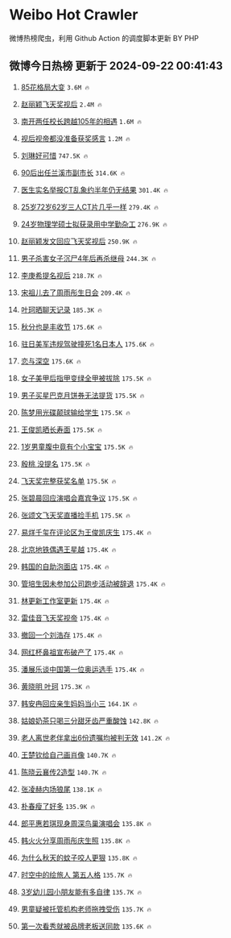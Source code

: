 # Weibo Hot Crawler 



微博热榜爬虫，利用 Github Action 的调度脚本更新 BY PHP 


## 微博今日热榜 更新于 2024-09-22 00:41:43 
1. [85花格局大变](https://s.weibo.com/weibo?q=85%E8%8A%B1%E6%A0%BC%E5%B1%80%E5%A4%A7%E5%8F%98&t=31&band_rank=1&Refer=top) `3.6M 🔥` 

1. [赵丽颖飞天奖视后](https://s.weibo.com/weibo?q=%23%E8%B5%B5%E4%B8%BD%E9%A2%96%E9%A3%9E%E5%A4%A9%E5%A5%96%E8%A7%86%E5%90%8E%23&t=31&band_rank=2&Refer=top) `2.4M 🔥` 

1. [南开两任校长跨越105年的相遇](https://s.weibo.com/weibo?q=%23%E5%8D%97%E5%BC%80%E4%B8%A4%E4%BB%BB%E6%A0%A1%E9%95%BF%E8%B7%A8%E8%B6%8A105%E5%B9%B4%E7%9A%84%E7%9B%B8%E9%81%87%23&t=31&band_rank=3&Refer=top) `1.6M 🔥` 

1. [视后视帝都没准备获奖感言](https://s.weibo.com/weibo?q=%23%E8%A7%86%E5%90%8E%E8%A7%86%E5%B8%9D%E9%83%BD%E6%B2%A1%E5%87%86%E5%A4%87%E8%8E%B7%E5%A5%96%E6%84%9F%E8%A8%80%23&t=31&band_rank=4&Refer=top) `1.2M 🔥` 

1. [刘琳好可惜](https://s.weibo.com/weibo?q=%E5%88%98%E7%90%B3%E5%A5%BD%E5%8F%AF%E6%83%9C&t=31&band_rank=5&Refer=top) `747.5K 🔥` 

1. [90后出任兰溪市副市长](https://s.weibo.com/weibo?q=%2390%E5%90%8E%E5%87%BA%E4%BB%BB%E5%85%B0%E6%BA%AA%E5%B8%82%E5%89%AF%E5%B8%82%E9%95%BF%23&t=31&band_rank=6&Refer=top) `314.6K 🔥` 

1. [医生实名举报CT乱象约半年仍无结果](https://s.weibo.com/weibo?q=%23%E5%8C%BB%E7%94%9F%E5%AE%9E%E5%90%8D%E4%B8%BE%E6%8A%A5CT%E4%B9%B1%E8%B1%A1%E7%BA%A6%E5%8D%8A%E5%B9%B4%E4%BB%8D%E6%97%A0%E7%BB%93%E6%9E%9C%23&t=31&band_rank=7&Refer=top) `301.4K 🔥` 

1. [25岁72岁62岁三人CT片几乎一样](https://s.weibo.com/weibo?q=%2325%E5%B2%8172%E5%B2%8162%E5%B2%81%E4%B8%89%E4%BA%BACT%E7%89%87%E5%87%A0%E4%B9%8E%E4%B8%80%E6%A0%B7%23&t=31&band_rank=8&Refer=top) `279.4K 🔥` 

1. [24岁物理学硕士拟获录用中学勤杂工](https://s.weibo.com/weibo?q=%2324%E5%B2%81%E7%89%A9%E7%90%86%E5%AD%A6%E7%A1%95%E5%A3%AB%E6%8B%9F%E8%8E%B7%E5%BD%95%E7%94%A8%E4%B8%AD%E5%AD%A6%E5%8B%A4%E6%9D%82%E5%B7%A5%23&t=31&band_rank=9&Refer=top) `276.9K 🔥` 

1. [赵丽颖发文回应飞天奖视后](https://s.weibo.com/weibo?q=%23%E8%B5%B5%E4%B8%BD%E9%A2%96%E5%8F%91%E6%96%87%E5%9B%9E%E5%BA%94%E9%A3%9E%E5%A4%A9%E5%A5%96%E8%A7%86%E5%90%8E%23&t=31&band_rank=10&Refer=top) `250.9K 🔥` 

1. [男子杀害女子沉尸4年后再杀继母](https://s.weibo.com/weibo?q=%23%E7%94%B7%E5%AD%90%E6%9D%80%E5%AE%B3%E5%A5%B3%E5%AD%90%E6%B2%89%E5%B0%B84%E5%B9%B4%E5%90%8E%E5%86%8D%E6%9D%80%E7%BB%A7%E6%AF%8D%23&t=31&band_rank=11&Refer=top) `244.3K 🔥` 

1. [李庚希提名视后](https://s.weibo.com/weibo?q=%E6%9D%8E%E5%BA%9A%E5%B8%8C%E6%8F%90%E5%90%8D%E8%A7%86%E5%90%8E&t=31&band_rank=12&Refer=top) `218.7K 🔥` 

1. [宋祖儿去了周雨彤生日会](https://s.weibo.com/weibo?q=%23%E5%AE%8B%E7%A5%96%E5%84%BF%E5%8E%BB%E4%BA%86%E5%91%A8%E9%9B%A8%E5%BD%A4%E7%94%9F%E6%97%A5%E4%BC%9A%23&t=31&band_rank=13&Refer=top) `209.4K 🔥` 

1. [叶珂晒聊天记录](https://s.weibo.com/weibo?q=%23%E5%8F%B6%E7%8F%82%E6%99%92%E8%81%8A%E5%A4%A9%E8%AE%B0%E5%BD%95%23&t=31&band_rank=14&Refer=top) `185.3K 🔥` 

1. [秋分也是丰收节](https://s.weibo.com/weibo?q=%23%E7%A7%8B%E5%88%86%E4%B9%9F%E6%98%AF%E4%B8%B0%E6%94%B6%E8%8A%82%23&t=31&band_rank=15&Refer=top) `175.6K 🔥` 

1. [驻日美军违规驾驶撞死1名日本人](https://s.weibo.com/weibo?q=%23%E9%A9%BB%E6%97%A5%E7%BE%8E%E5%86%9B%E8%BF%9D%E8%A7%84%E9%A9%BE%E9%A9%B6%E6%92%9E%E6%AD%BB1%E5%90%8D%E6%97%A5%E6%9C%AC%E4%BA%BA%23&t=31&band_rank=16&Refer=top) `175.6K 🔥` 

1. [恋与深空](https://s.weibo.com/weibo?q=%E6%81%8B%E4%B8%8E%E6%B7%B1%E7%A9%BA&t=31&band_rank=17&Refer=top) `175.6K 🔥` 

1. [女子美甲后指甲变绿全甲被拔除](https://s.weibo.com/weibo?q=%23%E5%A5%B3%E5%AD%90%E7%BE%8E%E7%94%B2%E5%90%8E%E6%8C%87%E7%94%B2%E5%8F%98%E7%BB%BF%E5%85%A8%E7%94%B2%E8%A2%AB%E6%8B%94%E9%99%A4%23&t=31&band_rank=18&Refer=top) `175.5K 🔥` 

1. [男子买星巴克月饼券无法提货](https://s.weibo.com/weibo?q=%23%E7%94%B7%E5%AD%90%E4%B9%B0%E6%98%9F%E5%B7%B4%E5%85%8B%E6%9C%88%E9%A5%BC%E5%88%B8%E6%97%A0%E6%B3%95%E6%8F%90%E8%B4%A7%23&t=31&band_rank=19&Refer=top) `175.5K 🔥` 

1. [陈梦用光碟颠球输给学生](https://s.weibo.com/weibo?q=%23%E9%99%88%E6%A2%A6%E7%94%A8%E5%85%89%E7%A2%9F%E9%A2%A0%E7%90%83%E8%BE%93%E7%BB%99%E5%AD%A6%E7%94%9F%23&t=31&band_rank=20&Refer=top) `175.5K 🔥` 

1. [王俊凯晒长寿面](https://s.weibo.com/weibo?q=%23%E7%8E%8B%E4%BF%8A%E5%87%AF%E6%99%92%E9%95%BF%E5%AF%BF%E9%9D%A2%23&t=31&band_rank=21&Refer=top) `175.5K 🔥` 

1. [1岁男童腹中竟有个小宝宝](https://s.weibo.com/weibo?q=%231%E5%B2%81%E7%94%B7%E7%AB%A5%E8%85%B9%E4%B8%AD%E7%AB%9F%E6%9C%89%E4%B8%AA%E5%B0%8F%E5%AE%9D%E5%AE%9D%23&t=31&band_rank=22&Refer=top) `175.5K 🔥` 

1. [殷桃 没提名](https://s.weibo.com/weibo?q=%E6%AE%B7%E6%A1%83%20%E6%B2%A1%E6%8F%90%E5%90%8D&t=31&band_rank=23&Refer=top) `175.5K 🔥` 

1. [飞天奖完整获奖名单](https://s.weibo.com/weibo?q=%E9%A3%9E%E5%A4%A9%E5%A5%96%E5%AE%8C%E6%95%B4%E8%8E%B7%E5%A5%96%E5%90%8D%E5%8D%95&t=31&band_rank=24&Refer=top) `175.5K 🔥` 

1. [张碧晨回应演唱会嘉宾争议](https://s.weibo.com/weibo?q=%23%E5%BC%A0%E7%A2%A7%E6%99%A8%E5%9B%9E%E5%BA%94%E6%BC%94%E5%94%B1%E4%BC%9A%E5%98%89%E5%AE%BE%E4%BA%89%E8%AE%AE%23&t=31&band_rank=25&Refer=top) `175.5K 🔥` 

1. [张颂文飞天奖直播捡手机](https://s.weibo.com/weibo?q=%23%E5%BC%A0%E9%A2%82%E6%96%87%E9%A3%9E%E5%A4%A9%E5%A5%96%E7%9B%B4%E6%92%AD%E6%8D%A1%E6%89%8B%E6%9C%BA%23&t=31&band_rank=26&Refer=top) `175.5K 🔥` 

1. [易烊千玺在评论区为王俊凯庆生](https://s.weibo.com/weibo?q=%23%E6%98%93%E7%83%8A%E5%8D%83%E7%8E%BA%E5%9C%A8%E8%AF%84%E8%AE%BA%E5%8C%BA%E4%B8%BA%E7%8E%8B%E4%BF%8A%E5%87%AF%E5%BA%86%E7%94%9F%23&t=31&band_rank=27&Refer=top) `175.4K 🔥` 

1. [北京地铁偶遇王星越](https://s.weibo.com/weibo?q=%23%E5%8C%97%E4%BA%AC%E5%9C%B0%E9%93%81%E5%81%B6%E9%81%87%E7%8E%8B%E6%98%9F%E8%B6%8A%23&t=31&band_rank=28&Refer=top) `175.4K 🔥` 

1. [韩国的自助泡面店](https://s.weibo.com/weibo?q=%E9%9F%A9%E5%9B%BD%E7%9A%84%E8%87%AA%E5%8A%A9%E6%B3%A1%E9%9D%A2%E5%BA%97&t=31&band_rank=29&Refer=top) `175.4K 🔥` 

1. [管培生因未参加公司跑步活动被辞退](https://s.weibo.com/weibo?q=%23%E7%AE%A1%E5%9F%B9%E7%94%9F%E5%9B%A0%E6%9C%AA%E5%8F%82%E5%8A%A0%E5%85%AC%E5%8F%B8%E8%B7%91%E6%AD%A5%E6%B4%BB%E5%8A%A8%E8%A2%AB%E8%BE%9E%E9%80%80%23&t=31&band_rank=30&Refer=top) `175.4K 🔥` 

1. [林更新工作室更新](https://s.weibo.com/weibo?q=%E6%9E%97%E6%9B%B4%E6%96%B0%E5%B7%A5%E4%BD%9C%E5%AE%A4%E6%9B%B4%E6%96%B0&t=31&band_rank=31&Refer=top) `175.4K 🔥` 

1. [雷佳音飞天奖视帝](https://s.weibo.com/weibo?q=%23%E9%9B%B7%E4%BD%B3%E9%9F%B3%E9%A3%9E%E5%A4%A9%E5%A5%96%E8%A7%86%E5%B8%9D%23&t=31&band_rank=32&Refer=top) `175.4K 🔥` 

1. [撤回一个刘浩存](https://s.weibo.com/weibo?q=%23%E6%92%A4%E5%9B%9E%E4%B8%80%E4%B8%AA%E5%88%98%E6%B5%A9%E5%AD%98%23&t=31&band_rank=33&Refer=top) `175.4K 🔥` 

1. [网红杯鼻祖宣布破产了](https://s.weibo.com/weibo?q=%23%E7%BD%91%E7%BA%A2%E6%9D%AF%E9%BC%BB%E7%A5%96%E5%AE%A3%E5%B8%83%E7%A0%B4%E4%BA%A7%E4%BA%86%23&t=31&band_rank=34&Refer=top) `175.4K 🔥` 

1. [潘展乐谈中国第一位奥运选手](https://s.weibo.com/weibo?q=%23%E6%BD%98%E5%B1%95%E4%B9%90%E8%B0%88%E4%B8%AD%E5%9B%BD%E7%AC%AC%E4%B8%80%E4%BD%8D%E5%A5%A5%E8%BF%90%E9%80%89%E6%89%8B%23&t=31&band_rank=35&Refer=top) `175.4K 🔥` 

1. [黄晓明 叶珂](https://s.weibo.com/weibo?q=%E9%BB%84%E6%99%93%E6%98%8E%20%E5%8F%B6%E7%8F%82&t=31&band_rank=36&Refer=top) `175.3K 🔥` 

1. [韩安冉回应亲生妈妈当小三](https://s.weibo.com/weibo?q=%23%E9%9F%A9%E5%AE%89%E5%86%89%E5%9B%9E%E5%BA%94%E4%BA%B2%E7%94%9F%E5%A6%88%E5%A6%88%E5%BD%93%E5%B0%8F%E4%B8%89%23&t=31&band_rank=37&Refer=top) `164.1K 🔥` 

1. [姑娘奶茶只喝三分甜牙齿严重酸蚀](https://s.weibo.com/weibo?q=%23%E5%A7%91%E5%A8%98%E5%A5%B6%E8%8C%B6%E5%8F%AA%E5%96%9D%E4%B8%89%E5%88%86%E7%94%9C%E7%89%99%E9%BD%BF%E4%B8%A5%E9%87%8D%E9%85%B8%E8%9A%80%23&t=31&band_rank=38&Refer=top) `142.8K 🔥` 

1. [老人离世老伴拿出6份遗嘱均被判无效](https://s.weibo.com/weibo?q=%23%E8%80%81%E4%BA%BA%E7%A6%BB%E4%B8%96%E8%80%81%E4%BC%B4%E6%8B%BF%E5%87%BA6%E4%BB%BD%E9%81%97%E5%98%B1%E5%9D%87%E8%A2%AB%E5%88%A4%E6%97%A0%E6%95%88%23&t=31&band_rank=39&Refer=top) `141.2K 🔥` 

1. [王楚钦给自己画肖像](https://s.weibo.com/weibo?q=%23%E7%8E%8B%E6%A5%9A%E9%92%A6%E7%BB%99%E8%87%AA%E5%B7%B1%E7%94%BB%E8%82%96%E5%83%8F%23&t=31&band_rank=40&Refer=top) `140.7K 🔥` 

1. [陈晓云襄传2造型](https://s.weibo.com/weibo?q=%E9%99%88%E6%99%93%E4%BA%91%E8%A5%84%E4%BC%A02%E9%80%A0%E5%9E%8B&t=31&band_rank=41&Refer=top) `140.7K 🔥` 

1. [张凌赫内场狼尾](https://s.weibo.com/weibo?q=%23%E5%BC%A0%E5%87%8C%E8%B5%AB%E5%86%85%E5%9C%BA%E7%8B%BC%E5%B0%BE%23&t=31&band_rank=42&Refer=top) `138.1K 🔥` 

1. [朴春瘦了好多](https://s.weibo.com/weibo?q=%23%E6%9C%B4%E6%98%A5%E7%98%A6%E4%BA%86%E5%A5%BD%E5%A4%9A%23&t=31&band_rank=43&Refer=top) `135.9K 🔥` 

1. [郎平惠若琪现身周深鸟巢演唱会](https://s.weibo.com/weibo?q=%23%E9%83%8E%E5%B9%B3%E6%83%A0%E8%8B%A5%E7%90%AA%E7%8E%B0%E8%BA%AB%E5%91%A8%E6%B7%B1%E9%B8%9F%E5%B7%A2%E6%BC%94%E5%94%B1%E4%BC%9A%23&t=31&band_rank=44&Refer=top) `135.8K 🔥` 

1. [韩火火分享周雨彤庆生照](https://s.weibo.com/weibo?q=%E9%9F%A9%E7%81%AB%E7%81%AB%E5%88%86%E4%BA%AB%E5%91%A8%E9%9B%A8%E5%BD%A4%E5%BA%86%E7%94%9F%E7%85%A7&t=31&band_rank=45&Refer=top) `135.8K 🔥` 

1. [为什么秋天的蚊子咬人更狠](https://s.weibo.com/weibo?q=%23%E4%B8%BA%E4%BB%80%E4%B9%88%E7%A7%8B%E5%A4%A9%E7%9A%84%E8%9A%8A%E5%AD%90%E5%92%AC%E4%BA%BA%E6%9B%B4%E7%8B%A0%23&t=31&band_rank=46&Refer=top) `135.8K 🔥` 

1. [时空中的绘旅人 第五人格](https://s.weibo.com/weibo?q=%E6%97%B6%E7%A9%BA%E4%B8%AD%E7%9A%84%E7%BB%98%E6%97%85%E4%BA%BA%20%E7%AC%AC%E4%BA%94%E4%BA%BA%E6%A0%BC&t=31&band_rank=47&Refer=top) `135.7K 🔥` 

1. [3岁幼儿园小朋友能有多自律](https://s.weibo.com/weibo?q=3%E5%B2%81%E5%B9%BC%E5%84%BF%E5%9B%AD%E5%B0%8F%E6%9C%8B%E5%8F%8B%E8%83%BD%E6%9C%89%E5%A4%9A%E8%87%AA%E5%BE%8B&t=31&band_rank=48&Refer=top) `135.7K 🔥` 

1. [男童疑被托管机构老师拖拽受伤](https://s.weibo.com/weibo?q=%23%E7%94%B7%E7%AB%A5%E7%96%91%E8%A2%AB%E6%89%98%E7%AE%A1%E6%9C%BA%E6%9E%84%E8%80%81%E5%B8%88%E6%8B%96%E6%8B%BD%E5%8F%97%E4%BC%A4%23&t=31&band_rank=49&Refer=top) `135.7K 🔥` 

1. [第一次看秀就被品牌老板送同款](https://s.weibo.com/weibo?q=%E7%AC%AC%E4%B8%80%E6%AC%A1%E7%9C%8B%E7%A7%80%E5%B0%B1%E8%A2%AB%E5%93%81%E7%89%8C%E8%80%81%E6%9D%BF%E9%80%81%E5%90%8C%E6%AC%BE&t=31&band_rank=50&Refer=top) `135.6K 🔥` 

